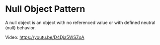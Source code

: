 # Null Object Pattern
A null object is an object with no referenced value or with defined neutral (null) behavior.

Video: https://youtu.be/D4Dja5WSZoA
